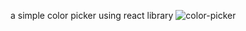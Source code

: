 a simple color picker using react library
![color-picker](https://github.com/user-attachments/assets/385287d4-b743-4abd-8d69-52e7bd83266d)
